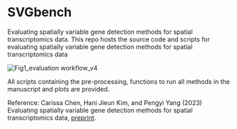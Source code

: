 # SVGbench

Evaluating spatially variable gene detection methods for spatial transcriptomics data.
This repo hosts the source code and scripts for evaluating spatially variable gene detection methods for spatial transcriptomics data

![Fig1_evaluation workflow_v4](https://github.com/PYangLab/SVGbench/assets/10148940/9e39d918-5a7c-4b3f-8068-24cee617c533)

All scripts containing the pre-processing, functions to run all methods in the manuscript and plots are provided.

Reference:
Carissa Chen, Hani Jieun Kim, and Pengyi Yang (2023) Evaluating spatially variable gene detection methods for spatial transcriptomics data, [preprint](https://www.biorxiv.org/content/10.1101/2022.11.23.517747v1).
